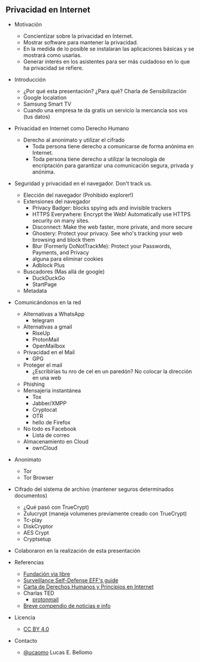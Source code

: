 Privacidad en Internet
----------------------

- Motivación
  - Concientizar sobre la privacidad en Internet.
  - Mostrar software para mantener la privacidad.
  - En la medida de lo posible se instalaran las aplicaciones básicas
  y se mostrará como usarlas.
  - Generar interés en los asistentes para ser más cuidadoso en lo que
  ha privacidad se refiere.

- Introducción
  - ¿Por qué esta presentación? ¿Para qué? Charla de Sensibilización
  - Google localation
  - Samsung Smart TV
  - Cuando una empresa te da gratis un servicio la mercancía sos vos
    (tus datos)

- Privacidad en Internet como Derecho Humano
  - Derecho al anonimato y utilizar el cifrado
      - Toda persona tiene derecho a comunicarse de forma anónima en
        Internet.
	  - Toda persona tiene derecho a utilizar la tecnología de
	  encriptación para garantizar una comunicación segura, privada y
	  anónima.

- Seguridad y privacidad en el navegador. Don't track us.
  - Elección del navegador (Prohibido explorer!)
  - Extensiones del navegador
	- Privacy Badger: blocks spying ads and invisible trackers
	- HTTPS Everywhere: Encrypt the Web! Automatically use HTTPS
      security on many sites.
	- Disconnect: Make the web faster, more private, and more secure
	- Ghostery: Protect your privacy. See who's tracking your web
      browsing and block them
	- Blur (Formerly DoNotTrackMe): Protect your Passwords, Payments,
      and Privacy
	- alguna para eliminar cookies
	- Adblock Plus
  - Buscadores (Mas allá de google)
	- DuckDuckGo
	- StartPage
  - Metadata
  
- Comunicándonos en la red
  - Alternativas a WhatsApp
	- telegram
  - Alternativas a gmail
	- RiseUp
	- ProtonMail
	- OpenMailbox
  - Privacidad en el Mail
	- GPG
  - Proteger el mail
    - ¿Escribirías tu nro de cel en un paredón?
	  No colocar la dirección en una web
  - Phishing
  - Mensajeria instantánea
	- Tox
	- Jabber/XMPP
	- Cryptocat
	- OTR
	 - hello de Firefox
  - No todo es Facebook
	- Lista de correo
  - Almacenamiento en Cloud
	- ownCloud

- Anonimato
  - Tor
  - Tor Browser

- Cifrado del sistema de archivo (mantener seguros determinados
  documentos)
  - ¿Qué pasó con TrueCrypt)
  - Zulucrypt (maneja volumenes previamente creado con TrueCrypt)
  - Tc-play
  - DiskCryptor
  - AES Crypt
  - Cryptsetup

- Colaboraron en la realización de esta presentación
  
- Referencias
  - [Fundación via libre](http://www.vialibre.org.ar)
  - [Surveillance Self-Defense EFF's guide](https://ssd.eff.org/es)
  - [Carta de Derechos Humanos y Principios en Internet](http://diadeinternet.org/pdfs/Internet_Derechos_Principios.pdf)
  - Charlas TED
	- [protonmail](http://www.ted.com/talks/andy_yen_think_your_email_s_private_think_again)
  - [Breve compendio de noticias e info](http://www.scoop.it/IPcontrol)

- Licencia
  - [CC BY 4.0](https://creativecommons.org/licenses/by/4.0/)

- Contacto
  - [@ucaomo](https://twitter.com/ucaomo) Lucas E. Bellomo
